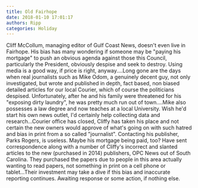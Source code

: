 ```yaml
---
title: Old Fairhope
date: 2018-01-10 17:01:17
authors: Ripp
categories: Holiday
---
```


 Cliff McCollum, managing editor of Gulf Coast News, doesn't even live in Fairhope. His bias has many wondering if someone may be "paying his mortgage" to push an obvious agenda against those this Council, particularly the President, obviously despise and seek to destroy. Using media is a good way, if price is right, anyway....Long gone are the days when real journalists such as Mike Odom, a genuinely decent guy, not only investigated, but wrote and published in depth, fact based, non biased detailed articles for our local Courier, which of course the politicians despised. Unfortunately, after he and his family were threatened for his "exposing dirty laundry", he was pretty much run out of town....Mike also possesses a law degree and now teaches at a local University. Wish he'd start his own news outlet, I'd certainly help collecting data and research...Courier office has closed, Cliffy has taken his place and not certain the new owners would approve of what's going on with such hatred and bias in print from a so called "journalist". Contacting his publisher, Parks Rogers, is useless. Maybe his mortgage being paid, too? Have sent correspondence along with a number of Cliffy's incorrect and slanted articles to the new (purchased in 2014) publishers, OPC News out of South Carolina. They purchased the papers due to people in this area actually wanting to read papers,  not something in print on a cell phone or tablet...Their investment may take a dive if this bias and inaccurate reporting continues. Awaiting response or some action, if nothing else.